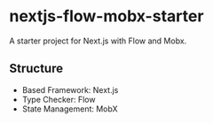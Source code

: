 # nextjs-flow-mobx-starter

A starter project for Next.js with Flow and Mobx.

## Structure
- Based Framework: Next.js
- Type Checker: Flow
- State Management: MobX